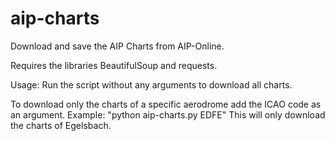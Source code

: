 # aip-charts

Download and save the AIP Charts from AIP-Online.

Requires the libraries BeautifulSoup and requests.

Usage:
Run the script without any arguments to download all charts.

To download only the charts of a specific aerodrome add the ICAO code as an argument.
Example: "python aip-charts.py EDFE" 
This will only download the charts of Egelsbach.
